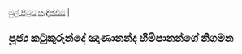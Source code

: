 [මුල් පිටුව](../index.md) [හැඳින්වීම](../හැඳින්වීම.md) |

## පූජ්‍ය කටුකුරුන්දේ ඤාණානන්ද හිමිපානන්ගේ නිගමන
